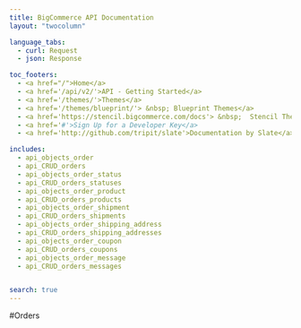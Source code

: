 ```yaml
---
title: BigCommerce API Documentation
layout: "twocolumn"

language_tabs:
  - curl: Request
  - json: Response

toc_footers:
  - <a href="/">Home</a>
  - <a href='/api/v2/'>API - Getting Started</a>
  - <a href='/themes/'>Themes</a>
  - <a href='/themes/blueprint/'> &nbsp; Blueprint Themes</a>
  - <a href='https://stencil.bigcommerce.com/docs'> &nbsp;  Stencil Themes</a>
  - <a href='#'>Sign Up for a Developer Key</a>
  - <a href='http://github.com/tripit/slate'>Documentation by Slate</a>

includes:
  - api_objects_order
  - api_CRUD_orders
  - api_objects_order_status
  - api_CRUD_orders_statuses
  - api_objects_order_product
  - api_CRUD_orders_products
  - api_objects_order_shipment
  - api_CRUD_orders_shipments
  - api_objects_order_shipping_address
  - api_CRUD_orders_shipping_addresses
  - api_objects_order_coupon
  - api_CRUD_orders_coupons
  - api_objects_order_message
  - api_CRUD_orders_messages


search: true
---
```


#Orders
